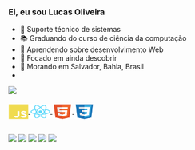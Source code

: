 ### Ei, eu sou Lucas Oliveira

- 💼 Suporte técnico de sistemas
- 📚 Graduando do curso de ciência da computação
- 📘 Aprendendo sobre desenvolvimento Web
- 🎯 Focado em ainda descobrir
- 📌 Morando em Salvador, Bahia, Brasil
- 
<div>
  <a href="https://github.com/LucasOllis">
   <img height="125em" src="https://github-readme-stats.vercel.app/api/top-langs/?username=LucasOllis&layout=compact&langs_count=7&theme=dark"/>
</div>
  <div style="display: inline_block"><br>
  <img align="center" alt="Lucas-Js" height="30" width="40" src="https://raw.githubusercontent.com/devicons/devicon/master/icons/javascript/javascript-plain.svg">
  <img align="center" alt="Lucas-React" height="30" width="40" src="https://raw.githubusercontent.com/devicons/devicon/master/icons/react/react-original.svg">
  <img align="center" alt="Lucas-HTML" height="30" width="40" src="https://raw.githubusercontent.com/devicons/devicon/master/icons/html5/html5-original.svg">
  <img align="center" alt="Lucas-CSS" height="30" width="40" src="https://raw.githubusercontent.com/devicons/devicon/master/icons/css3/css3-original.svg">
  
  ##
  
  <div>
  <a href="https://instagram.com/lucasollis_" target="_blank"><img src="https://img.shields.io/badge/-Instagram-%23E4405F?style=for-the-badge&logo=instagram&logoColor=white" target="_blank"></a>
 	<a href="https://www.twitch.tv/404luki" target="_blank"><img src="https://img.shields.io/badge/Twitch-9146FF?style=for-the-badge&logo=twitch&logoColor=white" target="_blank"></a>
 <a href="https://discord.gg/" target="_blank"><img src="https://img.shields.io/badge/Discord-7289DA?style=for-the-badge&logo=discord&logoColor=white" target="_blank"></a>  
  <a href="https://www.linkedin.com/in/lucas-macedo-de-oliveira-3628b7211/" target="_blank"><img src="https://img.shields.io/badge/-LinkedIn-%230077B5?style=for-the-badge&logo=linkedin&logoColor=white" target="_blank"></a>
    <a href = "mailto:lucasmacedo646@gmail.com"><img src="https://img.shields.io/badge/-Gmail-%23333?style=for-the-badge&logo=gmail&logoColor=red" target="_white"></a>
  </div>
